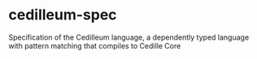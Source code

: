 # cedilleum-spec
Specification of the Cedilleum language, a dependently typed language with pattern matching that compiles to Cedille Core
